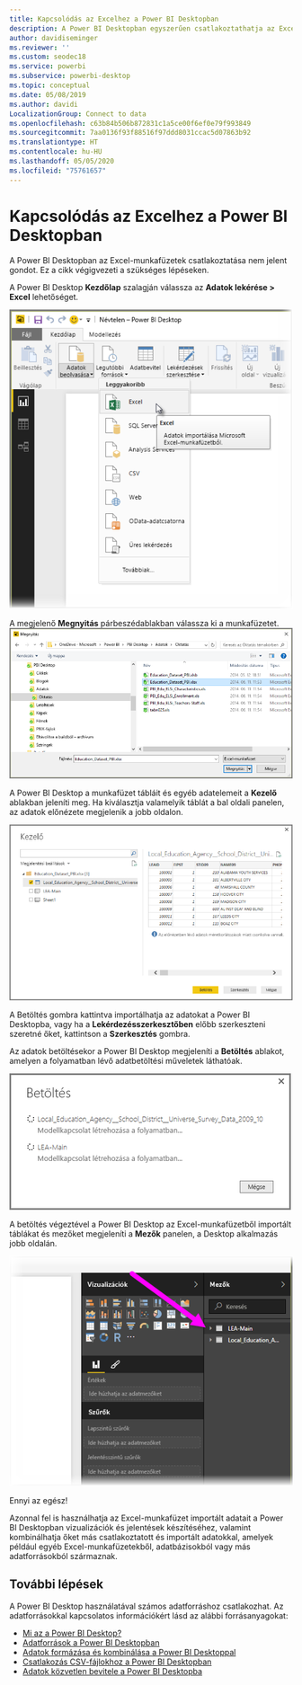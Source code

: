 ```yaml
---
title: Kapcsolódás az Excelhez a Power BI Desktopban
description: A Power BI Desktopban egyszerűen csatlakoztathatja az Excel-munkafüzeteket, és használhatja azok adatait.
author: davidiseminger
ms.reviewer: ''
ms.custom: seodec18
ms.service: powerbi
ms.subservice: powerbi-desktop
ms.topic: conceptual
ms.date: 05/08/2019
ms.author: davidi
LocalizationGroup: Connect to data
ms.openlocfilehash: c63b84b506b872831c1a5ce00f6ef0e79f993849
ms.sourcegitcommit: 7aa0136f93f88516f97ddd8031ccac5d07863b92
ms.translationtype: HT
ms.contentlocale: hu-HU
ms.lasthandoff: 05/05/2020
ms.locfileid: "75761657"
---
```

# <a name="connect-to-excel-workbooks-in-power-bi-desktop"></a>Kapcsolódás az Excelhez a Power BI Desktopban
A Power BI Desktopban az Excel-munkafüzetek csatlakoztatása nem jelent gondot. Ez a cikk végigvezeti a szükséges lépéseken.

A Power BI Desktop **Kezdőlap** szalagján válassza az **Adatok lekérése > Excel** lehetőséget.

![](media/desktop-connect-excel/connect_to_excel_1.png)

A megjelenő **Megnyitás** párbeszédablakban válassza ki a munkafüzetet.
![](media/desktop-connect-excel/connect_to_excel_2.png)

A Power BI Desktop a munkafüzet tábláit és egyéb adatelemeit a **Kezelő** ablakban jeleníti meg. Ha kiválasztja valamelyik táblát a bal oldali panelen, az adatok előnézete megjelenik a jobb oldalon.

![](media/desktop-connect-excel/connect_to_excel_3.png)

A Betöltés gombra kattintva importálhatja az adatokat a Power BI Desktopba, vagy ha a **Lekérdezésszerkesztőben** előbb szerkeszteni szeretné őket, kattintson a **Szerkesztés** gombra.

Az adatok betöltésekor a Power BI Desktop megjeleníti a **Betöltés** ablakot, amelyen a folyamatban lévő adatbetöltési műveletek láthatóak.  

![](media/desktop-connect-excel/connect_to_excel_4.png)

A betöltés végeztével a Power BI Desktop az Excel-munkafüzetből importált táblákat és mezőket megjeleníti a **Mezők** panelen, a Desktop alkalmazás jobb oldalán.

![](media/desktop-connect-excel/connect_to_excel_5.png)

Ennyi az egész!

Azonnal fel is használhatja az Excel-munkafüzet importált adatait a Power BI Desktopban vizualizációk és jelentések készítéséhez, valamint kombinálhatja őket más csatlakoztatott és importált adatokkal, amelyek például egyéb Excel-munkafüzetekből, adatbázisokból vagy más adatforrásokból származnak.

## <a name="next-steps"></a>További lépések
A Power BI Desktop használatával számos adatforráshoz csatlakozhat. Az adatforrásokkal kapcsolatos információkért lásd az alábbi forrásanyagokat:

* [Mi az a Power BI Desktop?](desktop-what-is-desktop.md)
* [Adatforrások a Power BI Desktopban](desktop-data-sources.md)
* [Adatok formázása és kombinálása a Power BI Desktoppal](desktop-shape-and-combine-data.md)
* [Csatlakozás CSV-fájlokhoz a Power BI Desktopban](desktop-connect-csv.md)   
* [Adatok közvetlen bevitele a Power BI Desktopba](desktop-enter-data-directly-into-desktop.md)   

